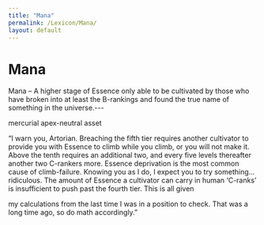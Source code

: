 ```yaml
---
title: "Mana"
permalink: /Lexicon/Mana/
layout: default
---
```

# Mana
Mana – A higher stage of Essence only able to be cultivated by those who have
broken into at least the B-rankings and found the true name of something in the
universe.---


mercurial apex-neutral asset


“I warn you, Artorian. Breaching
the fifth tier requires another cultivator to provide you with Essence
to climb while you climb, or you will not make it. Above the tenth
requires an additional two, and every five levels thereafter another
two C-rankers more. Essence deprivation is the most common cause
of climb-failure. Knowing you as I do, I expect you to try something...
ridiculous. The amount of Essence a cultivator can carry in human
‘C-ranks’ is insufficient to push past the fourth tier. This is all given

my calculations from the last time I was in a position to check. That
was a long time ago, so do math accordingly.”